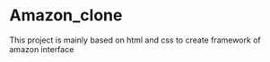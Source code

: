 # Amazon_clone
This project is mainly based on html and css to create framework of amazon interface
